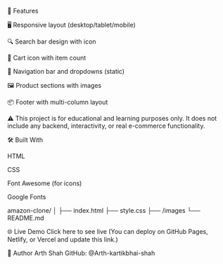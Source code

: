 🚀 Features

🖥️ Responsive layout (desktop/tablet/mobile)

🔍 Search bar design with icon

🛒 Cart icon with item count

🧭 Navigation bar and dropdowns (static)

🖼️ Product sections with images

📦 Footer with multi-column layout

⚠️ This project is for educational and learning purposes only. It does not include any backend, interactivity, or real e-commerce functionality.

🛠️ Built With

HTML

CSS

Font Awesome (for icons)

Google Fonts

amazon-clone/
│
├── index.html
├── style.css
├── /images
└── README.md

🌐 Live Demo
Click here to see live
(You can deploy on GitHub Pages, Netlify, or Vercel and update this link.)

📢 Author
Arth Shah
GitHub: @Arth-kartikbhai-shah












